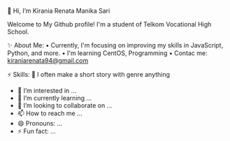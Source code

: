 👋 Hi, I’m Kirania Renata Manika Sari

Welcome to My Github profile! I'm a student of Telkom Vocational High School.

✨ About Me:
   • Currently, I'm focusing on improving my skills in JavaScript, Python, and more.
   • I'm learning CentOS, Programming
   • Contac me: kiraniarenata94@gmail.com

   
⚡ Skills:
   📖 I often make a short story with genre anything
   









- 👀 I’m interested in ...
- 🌱 I’m currently learning ...
- 💞️ I’m looking to collaborate on ...
- 📫 How to reach me ...
- 😄 Pronouns: ...
- ⚡ Fun fact: ...

<!---
kiraniarenata/kiraniarenata is a ✨ special ✨ repository because its `README.md` (this file) appears on your GitHub profile.
You can click the Preview link to take a look at your changes.
--->
